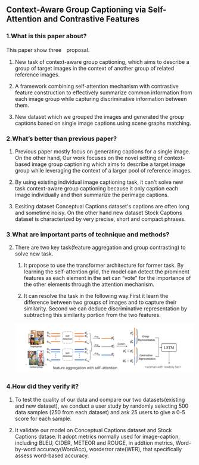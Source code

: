 ## Context-Aware Group Captioning via Self-Attention and Contrastive Features

### 1.What is this paper about?

This paper show three　proposal.

1. New task of context-aware group captioning, which aims to describe a group of target images in the context of another group of related reference images.

2. A framework combining self-attention mechanism with contrastive feature construction to effectively summarize common information from each image group while capturing discriminative information between them.

3. New dataset which we grouped the images and generated the group captions based on single image captions using scene graphs matching.

### 2.What’s better than previous paper?

1. Previous paper mostly focus on generating captions for a single image. On the other hand, Our work focuses on the novel setting of context-based image group captioning which aims to describe a target image group while leveraging the context of a larger pool of reference images.

2. By using existing individual image captioning task, it can't solve new task context-aware group captioning because it only caption each image individually and then summarize the perimage captions.

3. Exsiting dataset Conceptual Captions dataset's captions are often long and sometime noisy. On the other hand new dataset Stock Captions dataset is characterized by very precise, short and compact phrases.

### 3.What are important parts of technique and methods?

2. There are two key task(feature aggregation and group contrasting) to solve new task.
    1. It propose to use the transformer architecture for former task. By learning the self-attention grid, the model can detect the prominent features as each element in the set can “vote” for the importance of the other elements through the attention mechanism. 

    2. It can resolve the task in the following way.First it learn the difference between two groups of images and to capture their similarity. Second we can deduce discriminative representation by subtracting this similarity portion from the two features.

    ![model](detail/img/Context-Aware.jpg) 

### 4.How did they verify it?

1. To test the quality of our data and compare our two datasets(existing and new dataset), we conduct a user study by randomly selecting 500 data samples (250 from each dataset) and ask 25 users to give a 0-5 score for each sample.

2. It validate our model on Conceptual Captions dataset and Stock Captions datase. It adopt metrics normally used for image-caption, including BLEU, CIDER, METEOR and ROUGE, in addtion metrics, Word-by-word accuracy(WordAcc), worderror rate(WER), that specifically assess word-based accuracy.

